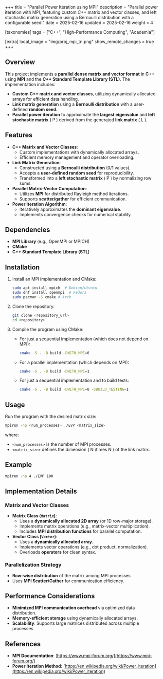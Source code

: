 +++
title = "Parallel Power Iteration using MPI"
description = "Parallel power iteration with MPI, featuring custom C++ matrix and vector classes, and left stochastic matrix generation using a Bernoulli distribution with a configurable seed."
date = 2025-02-16
updated = 2025-02-16
weight = 4

[taxonomies]
tags = ["C++", "High-Performance Computing", "Academia"]

[extra]
local_image = "img/proj_mpi_tn.png"
show_remote_changes = true
+++

## **Overview**  
This project implements a **parallel dense matrix and vector format** in **C++** using **MPI** and the **C++ Standard Template Library (STL)**. The implementation includes:  
- **Custom C++ matrix and vector classes**, utilizing dynamically allocated arrays for efficient data handling.  
- **Link matrix generation** using a **Bernoulli distribution** with a user-defined **random seed**.  
- **Parallel power iteration** to approximate the **largest eigenvalue** and **left stochastic matrix** \( P \) derived from the generated **link matrix** \( L \).  

## **Features**  
- **C++ Matrix and Vector Classes**:  
  - Custom implementations with dynamically allocated arrays.  
  - Efficient memory management and operator overloading.  
- **Link Matrix Generation**:  
  - Constructed using a **Bernoulli distribution** (0/1 values).  
  - Accepts a **user-defined random seed** for reproducibility.  
  - Transformed into a **left stochastic matrix** \( P \) by normalizing row sums.  
- **Parallel Matrix-Vector Computation**:  
  - Utilizes **MPI** for distributed Rayleigh method iterations.  
  - Supports **scatter/gather** for efficient communication.  
- **Power Iteration Algorithm**:  
  - Iteratively approximates the **dominant eigenvalue**.
  - Implements convergence checks for numerical stability.  

## **Dependencies**  
- **MPI Library** (e.g., OpenMPI or MPICH)  
- **CMake**
- **C++ Standard Template Library (STL)**  

## **Installation**  
1. Install an MPI implementation and CMake:  
   ```sh
   sudo apt install mpich  # Debian/Ubuntu  
   sudo dnf install openmpi  # Fedora 
   sudo pacman -S cmake # Arch 
   ```  
2. Clone the repository:  
   ```sh
   git clone <repository_url>
   cd <repository>
   ```  
3. Compile the program using CMake:
    
    - For just a sequential implementation (which does not depend on MPI): 
        ```sh
        cmake -S . -B build -DWITH_MPI=0 
        ```  

    - For a parallel implementation (which depends on MPI): 
        ```sh
        cmake -S . -B build -DWITH_MPI=1 
        ```  

    - For just a sequential implementation and to build tests: 
        ```sh
        cmake -S . -B build -DWITH_MPI=0 -DBUILD_TESTING=1
        ```  
## **Usage**  
Run the program with the desired matrix size:  
```sh
mpirun -np <num_processes> ./EVP <matrix_size>
```
where:  
- `<num_processes>` is the number of MPI processes.  
- `<matrix_size>` defines the dimension \( N \times N \) of the link matrix.  

## **Example**  
```sh
mpirun -np 4 ./EVP 100
```  

## **Implementation Details**  

### **Matrix and Vector Classes**  
- **Matrix Class (`Matrix`)**:  
  - Uses a **dynamically allocated 2D array** (or 1D row-major storage).  
  - Implements matrix operations (e.g., matrix-vector multiplication).  
  - Includes **MPI distribution functions** for parallel computation.  
- **Vector Class (`Vector`)**:  
  - Uses a **dynamically allocated array**.  
  - Implements vector operations (e.g., dot product, normalization).  
  - Overloads **operators** for clean syntax.  

### **Parallelization Strategy**  
- **Row-wise distribution** of the matrix among MPI processes.  
- Uses **MPI Scatter/Gather** for communication efficiency.  

## **Performance Considerations**  
- **Minimized MPI communication overhead** via optimized data distribution.  
- **Memory-efficient storage** using dynamically allocated arrays.  
- **Scalability**: Supports large matrices distributed across multiple processes.  

## **References**  
- **MPI Documentation**: [https://www.mpi-forum.org/](https://www.mpi-forum.org/)  
- **Power Iteration Method**: [https://en.wikipedia.org/wiki/Power_iteration](https://en.wikipedia.org/wiki/Power_iteration)  
